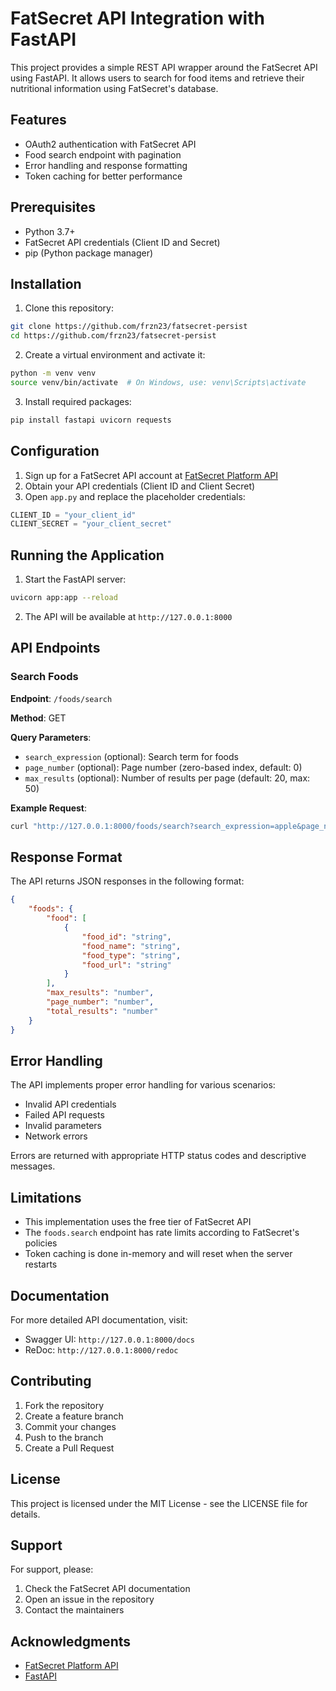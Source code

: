 # FatSecret API Integration with FastAPI

This project provides a simple REST API wrapper around the FatSecret API using FastAPI. It allows users to search for food items and retrieve their nutritional information using FatSecret's database.

## Features

- OAuth2 authentication with FatSecret API
- Food search endpoint with pagination
- Error handling and response formatting
- Token caching for better performance

## Prerequisites

- Python 3.7+
- FatSecret API credentials (Client ID and Secret)
- pip (Python package manager)

## Installation

1. Clone this repository:
```bash
git clone https://github.com/frzn23/fatsecret-persist
cd https://github.com/frzn23/fatsecret-persist
```

2. Create a virtual environment and activate it:
```bash
python -m venv venv
source venv/bin/activate  # On Windows, use: venv\Scripts\activate
```

3. Install required packages:
```bash
pip install fastapi uvicorn requests
```

## Configuration

1. Sign up for a FatSecret API account at [FatSecret Platform API](https://platform.fatsecret.com/api/)
2. Obtain your API credentials (Client ID and Client Secret)
3. Open `app.py` and replace the placeholder credentials:
```python
CLIENT_ID = "your_client_id"
CLIENT_SECRET = "your_client_secret"
```

## Running the Application

1. Start the FastAPI server:
```bash
uvicorn app:app --reload
```

2. The API will be available at `http://127.0.0.1:8000`

## API Endpoints

### Search Foods

**Endpoint**: `/foods/search`

**Method**: GET

**Query Parameters**:
- `search_expression` (optional): Search term for foods
- `page_number` (optional): Page number (zero-based index, default: 0)
- `max_results` (optional): Number of results per page (default: 20, max: 50)

**Example Request**:
```bash
curl "http://127.0.0.1:8000/foods/search?search_expression=apple&page_number=0&max_results=20"
```

## Response Format

The API returns JSON responses in the following format:

```json
{
    "foods": {
        "food": [
            {
                "food_id": "string",
                "food_name": "string",
                "food_type": "string",
                "food_url": "string"
            }
        ],
        "max_results": "number",
        "page_number": "number",
        "total_results": "number"
    }
}
```

## Error Handling

The API implements proper error handling for various scenarios:

- Invalid API credentials
- Failed API requests
- Invalid parameters
- Network errors

Errors are returned with appropriate HTTP status codes and descriptive messages.

## Limitations

- This implementation uses the free tier of FatSecret API
- The `foods.search` endpoint has rate limits according to FatSecret's policies
- Token caching is done in-memory and will reset when the server restarts

## Documentation

For more detailed API documentation, visit:
- Swagger UI: `http://127.0.0.1:8000/docs`
- ReDoc: `http://127.0.0.1:8000/redoc`

## Contributing

1. Fork the repository
2. Create a feature branch
3. Commit your changes
4. Push to the branch
5. Create a Pull Request

## License

This project is licensed under the MIT License - see the LICENSE file for details.

## Support

For support, please:
1. Check the FatSecret API documentation
2. Open an issue in the repository
3. Contact the maintainers

## Acknowledgments

- [FatSecret Platform API](https://platform.fatsecret.com/api/)
- [FastAPI](https://fastapi.tiangolo.com/)
